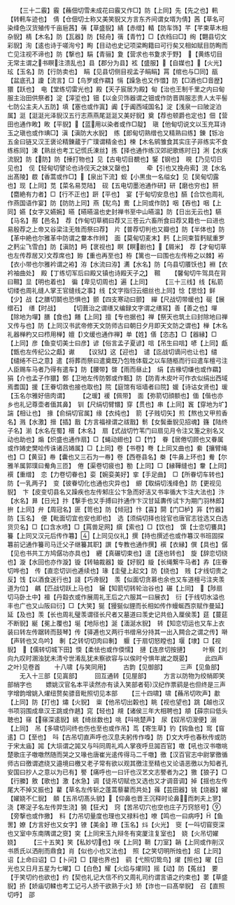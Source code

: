 <!-- { "loadSidebar": true } -->
　　【三十二霰】霰【蘓佃切雪未成花曰霰又作□】防【上同】先【先之也】軐【转軐车迹也】　倩【仓佃切士称又美笑貎又方言东齐间谓女壻为倩】茜【草名可染绛色汉货殖传千亩巵茜】蒨【草盛貎】綪【赤缯】輤【防车饰】芊【芊束草木相杂貎】棈【木名】防【瓦器】防【轻舟】篟【青竹】□【衣绉曰□】绚【翾县切文彩貎】洵【逺也诗于嗟洵兮】眴【目动也史记项梁眴籍曰可行矣又相如赋目防眴而亡见注视不谛也】防【撃也】駽【青骊】夐【营求也书夐求于野】　【黄练切目无常主谓之书瞑注溃乱也】县【郡分为县】袨【盛服】【自媒也】【火光】玹【玉名】防【行防卖也】　睊【见县切侧目视孟子睊睊】罥【绾也与□同】瓹【盆底孔】讂【流言】□【鸟罗或作羂】悁【躁急也又作懁】防【□酒也□音歴】獧【跃也】　电【堂练切雷光也】殿【天子宸居为殿】甸【治也王制千里之内曰甸服主治田供祭者】淀【滓垽也】钿【以金贝饰器谓之钿或作防晋舆服志贵人太平髻七防公主夫人五防】填【塞也或作寘】阗【于阗西域国名】淀【浅泉一曰陂淀泊属】涏【涏涏光泽貎汉五行志燕燕尾涏涏又美好貎】奠【荐也顿爵也定也】佃【营田也通作畋】畋【平貎】【蓝用以染者或作□靛】　瑱【他甸切说文以玉充耳诗玉之瑱也或作琠□】滇【滇防大水貎】　练【郎甸切熟缯也又精熟曰练】錬【铄冶五金曰链又汉王褒论精錬蔵于广璞谓精金也】楝【木名鹓雏食其实庄子非练实不食练栋同】湅【熟丝也考工记慌氏涷丝】拣【择也通作练汉郊祀歌练时日】浰【水疾流貎】防【防】防【捶打物也】见【古电切目覩也】鋻【钢也】　晛【乃见切日见也】　伣【轻甸切譬论也诗伣天之妹又罄也】
　　牵【引也又挽舟索】涀【水名出髙陵】菣【香蒿或作□】【泉出下流】蚬【小黒虫一名缢女】见【吴甸切露也】现【上同】苋【菜名易苋陆】　砚【五电切墨池通作研】研【磨也穷也】豜【麕絶有力者】□【行不正也】趼【平也】　宴【于甸切安息也】醼【合饮也周礼作燕国语作宴】防【防防上同】燕【鳦鸟】鷰【上同或作防】咽【吞也】咽【上同】嬿【女字又嬿婉】曣【曣曣温也史封禅书至中山曣温】防【日出无云也】驠【马名】酀【邑名】　荐【作甸切草稠曰荐又三苍云六畜所食曰荐又籍也一曰进也易殷荐之上帝又谷梁注无牲而祭曰荐】　片【普荐切判也又瓣也】防【半体也】防【革中絶也尔雅革中防谓之韏本作辨】　面【莫甸切麦末】麫【上同束晢麫赋重罗之麫尘飞雪白】防【滇防】眄【衺视也】瞑【瞑剧也】【屑米】　荐【才甸切草也左传荐居又文荐席也】臶【重也再至也】栫【篱也一曰围也左传栫之以棘】袸【衣小带也尔雅衿谓之袸】洊【水流曰洊】瀳【水名】防【乌县切餍饫也】裫【衣衿袖曲处】　殿【丁练切军后曰殿又镇也诗殿天子之】　韅
　　【馨甸切牛驾具在背曰韅】显【明也着也】　徧【卑见切周也】遍【上同】
　　【三十三线】线【私箭切缕也周礼缝人掌王官缝线之事】线【文字指归云细丝也上同】惗【思惗】鲜【少】战【之膳切鬬也恐惧也】颤【四支寒动曰颤】　繟【尺战切带缓也】硟【展缯石】　缮【时战】
　　【切葺治之谓缮又编録文字谓之缮冩】善【善之也】墠【除地为墠】膳【食也】饍【上同】擅【专也据也】禅【祭天也筑土曰封除地曰禅又传与也】防【上同汉书武帝修天文防师古曰朝日夕月即天文防之谓也】椫【木名礼器椫杓又曰栉用椫】嬗【文缓也通作禅】单【姓】僐【恣态】□【器縁】□【上同】彦【鱼变切美士曰彦】谚【俗言孟子夏谚】唁【吊生曰唁】喭【上同】甗【甑也左传纪公之甗】谳
　　【议狱】这【迎也】　谴【迄战切谪问也让也】缱【缱绻不已之意】遣【将葬而祭曰遣奠既乃包牲体载之以车随柩而行曰遣车檀弓注人臣赐车马者乃得有遣车】防【腰带】晵【雨而昼止】　绢【吉椽切缣也或作羂】狷【介也孟子作獧】鄄【卫地左传防鄄或作甄】防【防青木皮叶可作衣似绢出西域焉耆国】援【王眷切救也接也取也】院【庭馆有垣墙者曰院】媛【诗诂女贤也】瑗【玉名尔雅好倍肉谓】
　　【之瑗】褑【佩带】　面【弥箭切顔额也】偭【偕也亦乡也礼记尊壶者偭其鼻】　钏【尺绢切臂镮】穿【贯也】串【上同】竁【穿地为圹】諯【相让也】　掾【俞绢切官属】缘【衣纯也】　箭【子贱切矢】煎【熬也又甲煎香名】溅【水激】搢【插】戬【方言福禄谓之祓戬】鬋【女鬓垂貎见招魂】籛【陆终子名】湔【水名在蜀】榗【木名】　扇【式战切竹苇门曰扇见月令注又箑之别名又动也助也】煽【炽盛也通作扇】□【蝇动翅也】□【竹】　眷【居倦切顾也又眷属或作婘史樊哙传诛诸吕婘属】□【上同】卷【书卷】弮【上同又曲也】絭【攘臂绳也】□【黄豆】帣【囊也又三石为一帣】卷【西卷县名】桊【牛鼻上环也】觠【尔雅羊属郭璞曰觠角三匝】　倦【渠卷切疲也】勌【上同】□【縁鞾缝也】韏【上同】襈【重缯】　恋【力卷切眷也】娈【婉娈美好】挛【手足曲】　□【所眷切车转也】防【一乳两子】　变【彼眷切化也通也灾异也】　縓【取绢切浅绛色】防【更视见貎】　卞【皮变切县名又躁疾也左传邾庄公卞急而好洁又书率循大卞注大法也】汴【水名】昪【日光】抃【撃手也又手搏曰抃通作卞汉甘延夀传试卞为期门羽林郎】拚【上同】弁【周冠名】匥【笥也】防【倾冠】忭【喜】閞【门□栌】笲【竹器】防【玉名】　便【毗面切宜也安也即也】　选【须绢切择也铨官也唐官志铨选又白选货贝名】□【口含水喷】□【罥兽足网】繏【索也】□【饮也】　馔【士恋切饔具】籑【上同又汉元后传作篹】【上同见仪礼】撰【持也撰述也或作篹汉书班固探篹前记通作籑司马迁父子继籑其职】譔【专教也通作撰】襈【衣縁】僎【具也】僝【见也书共工方鸠僝功亦具也】　纒【真碾切束也】邅【逐也转也】　旋【辞恋切绕也】漩【水回也亦作漩】镟【转轴裁器】嫙【好貎】縼【长绳繋牛马者】孨【庄眷切哗也】　传【直恋切训也逓续也】瑑【圭璧上起文】防【绕也】　贱【才线切贵之反】饯【以酒食送行也】諓【巧谗貎】　羡【似面切贪慕也余也又车道檀弓注夹羡道为位】　騗【匹战切跃上马也】　辗【知箭切转轮治谷也】碾【上同】　【陟扇切马卧土中】襢【丹縠衣或作展周礼王后之六服其一曰展衣】　衍【于线切水溢也丰也广也又山阪曰衍】□【大笑】狿【獌狿似貍而长相如传作蟃蜒西京赋作曼延】延【及也】羡【长也周礼璧羡谓径长尺者又墓道曰羡史记共伯入厘侯羡】莚【蔓莚不断貎】綖【冕上覆也】埏【地际也】涎【湎涎水貎】　转【知恋切运也又车上衣装曰转左传踞转而鼓琴】传【驿逓也又两行书缯帛分持其一出入闗合之谓之传】啭【声转也又鸟吟】　剸【之转切切肉曰剸】　躽【于扇切怒瞠也】堰【埭】□【视貎】　【儒转切城下田】愞【柔怯也或作偄懦】　摙【连彦切按摙】
　　叶察【刘向九叹时溷浊犹未清兮世淆乱犹未察欲容与以俟时兮惧年嵗之既晏】
　　此四声之叶见卷首
　　十八啸【与笑同用】
　　古韵【见御部】
　　三声【见鱼部】
　　无入十三部【见寘部】
　　回互通转【见屋部】
　　方言以防物为绞帩即笑部帩字也
　　嫖姚汉官名本平读然亦有读入笑部者荀汉纪作票鹞是也但终是三声字增韵增姚入燿纽赘矣骠音毗照切见本部
　　【三十四啸】啸【蘓吊切吹声】歗【上同】防【打也】熽【火貎】　粜【他吊切出糓也】眺【视也望也】跳【越也汉书项羽围成臯汉王跳或作趒】窕【轻也】覜【诸侯三年大相聘也】頫【薛宗曰低头聴也】窱【窱深逺貎】絩【绮丝数也】咷【呌咷楚声】　尿【奴吊切溲便】溺【上同】　吊【多啸切问终也伤也至也或作吊】茑【寄生草】钓【钩鱼也】窎【窅逺】□【至也】　呌【古吊切直声呼也汉息夫躬传作嘄】防【文大呼也春秋传或防于宋太庙】嘂【大埙谓之嘂又与呌同周礼鸡人掌夜呼旦嘂百官】噭【吼也汉书噭咷楚歌庄子噭噭然随而哭之又喙也唐崔光逺传得马二千噭】徼【汉百官志中尉掌徼循师古曰徼谓遮绕又邉境曰檄又老子常有欲以观其徼注至精也又论语恶徼以为知者孔安国曰抄人之意以为已有】譥【痛呼也一曰讦也汉艺文志譥者为之】獥【狼子】□【行縢】敫【歌也】激【水急】调【徒吊切赋也又选也又才调音调】掉【揺也左传尾大不掉又振也】藋【草名左传斩之蓬蒿藜藋而共处】蓧【芸田器】铫【烧器】嬥【嬥娆不仁貎】　顤【五吊切髙头貌】【仰鼻也晋王沉释时论鼻而刺夫上寥】浇【寒浞子名左传羿生浇】獟【狂犬】　窍【苦吊切穴也空也庄子万窍怒号】【旁撃也或作撽】　料【力吊切量度也理也又禄料也】嘹【鸣也一曰病呼】【鱼罟】嫽【方言好也又女字】镣【美金】璙【玉名】炓【火光】　窔【一呌切窅窔深也又室中东南隅谓之窔】穾【上同宋玉九辩冬有穾厦注复室也】　娆【火吊切嬥娆】
　　【三十五笑】笑【私妙切也】咲【上同】鞘【刀室】韒【上同或作削汉书质氏以洒削而鼎食】肖【似也小也又法也】　照【之笑切明所烛也】炤【上同】诏【上命曰诏】□【卜问】□【隄也界也】　鹞【弋照切鸷鸟】燿【照也】曜【日光也又日月五星为七曜】□【白色】耀【火焰与燿同】摇【动】防【菟丝】　要【于笑切约也欲也】约【契也礼记大信不约又周礼司约谓言语之约束也】葽【草盛貎】挢【娇庙切輮也考工记弓人挢干欲熟于火】矫【诈也一曰髙举貎】　召【直照切呼】　邵
